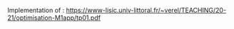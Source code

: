 Implementation of : 
https://www-lisic.univ-littoral.fr/~verel/TEACHING/20-21/optimisation-M1app/tp01.pdf

